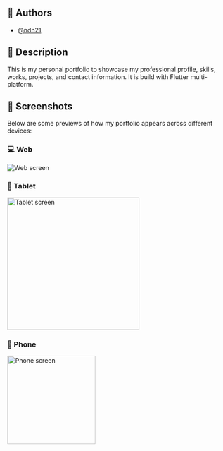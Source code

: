 ## 🔶 Authors
- [@ndn21](https://github.com/ndenicolais)

## 📄 Description
This is my personal portfolio to showcase my professional profile, skills, works, projects, and contact information. It is build with Flutter multi-platform.

## 🎨 Screenshots
Below are some previews of how my portfolio appears across different devices:

### 💻 Web
<img src="images/myportfolio_screen_large.png" alt="Web screen" style="max-width: 100%; height: auto;">

### 📘 Tablet
<img src="images/myportfolio_screen_medium.png" alt="Tablet screen" style="width: 300px; height: auto;">

### 📱 Phone
<img src="images/myportfolio_screen_small.png" alt="Phone screen" style="width: 200px; height: auto;">
